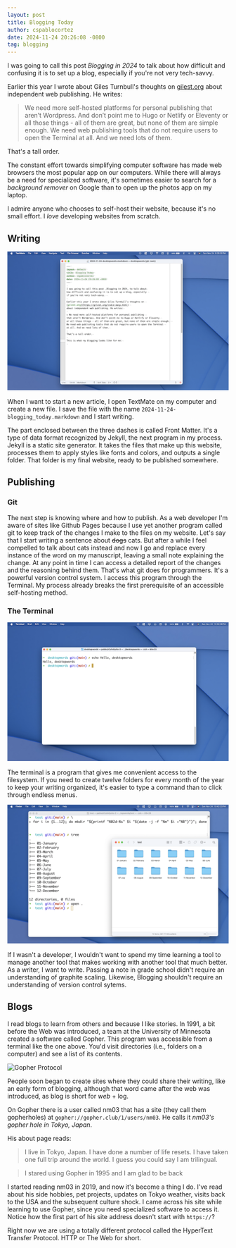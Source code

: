 ```yaml
---
layout: post
title: Blogging Today
author: cspablocortez
date: 2024-11-24 20:26:08 -0800
tag: blogging
---
```


I was going to call this post _Blogging in 2024_ to talk about
how difficult and confusing it is to set up a blog, especially 
if you're not very tech-savvy. 

Earlier this year I wrote about Giles Turnbull's thoughts on 
[gilest.org](https://gilest.org/indie-easy.html) 
about independent web publishing. He writes:

> We need more self-hosted platforms for personal publishing 
that aren’t Wordpress. And don’t point me to Hugo or Netlify or Eleventy 
or all those things - all of them are great, but none of them are simple enough. 
We need web publishing tools that do not require users to open the Terminal 
at all. And we need lots of them.

That's a tall order.

The constant effort towards simplifying computer software has made web browsers 
the most popular app on our computers. While there will always
be a need for specialized software, it's sometimes easier to search for a 
_background remover_ on Google than to open up the photos app on my laptop. 

I admire anyone who chooses to self-host their website, because it's no small
effort. I _love_ developing websites from scratch. 

## Writing

![Desktop Screenshot](/assets/images/DesktopScreenshot.png "Desktop Screenshot")

When I want to start a new article, I open TextMate on my computer and create
a new file. I save the file with the name `2024-11-24-blogging_today.markdown`
and I start writing.

The part enclosed between the three dashes is called Front Matter. It's 
a type of data format recognized by Jekyll, the next program in my process. 
Jekyll is a static site generator. It takes the files that
make up this website, processes them to apply styles like fonts and colors, 
and outputs a single folder. That folder is my final website, ready to be 
published somewhere.

## Publishing


### Git

The next step is knowing where and how to publish. As a web developer I'm aware of 
sites like Github Pages because I use yet another program called git to keep track
of the changes I make to the files on my website. Let's say that I start
writing a sentence about ~~dogs~~ cats. But after a while I feel compelled to 
talk about cats instead and now I go and replace every instance of the word on
my manuscript, leaving a small note explaining the change. At any point in time I can
access a detailed report of the changes and the reasoning behind them. That's what
git does for programmers. It's a powerful version control system. I access this
program through the Terminal. My process already breaks the first prerequisite 
of an accessible self-hosting method. 

### The Terminal

![Terminal](/assets/images/Terminal1.png "Terminal Screenshot")

The terminal is a program that gives me convenient access to the filesystem. 
If you need to create twelve folders for every month of the year to keep your
writing organized, it's easier to type a command than to click through endless
menus.

![Terminal Folders Created](/assets/images/Terminal2.png "Terminal Screenshot")

If I wasn't a developer, I wouldn't want to spend my time learning a tool 
to manage another tool that makes working with another tool that much
better. As a writer, I want to write. Passing a note in grade school didn't 
require an understanding of graphite scaling. Likewise, Blogging shouldn't 
require an understanding of version control sytems.

## Blogs

I read blogs to learn from others and because I like stories. In 1991, a bit
before the Web was introduced, a team at the University of Minnesota created
a software called Gopher. This program was accessible from a terminal like the 
one above. You'd visit directories (i.e., folders on a computer) and see a 
list of its contents.

![Gopher Protocol](https://static1.howtogeekimages.com/wordpress/wp-content/uploads/2020/07/gopher_screenshot_2.png)

People soon began to create sites where they could share their writing, like
an early form of blogging, although that word came after the web was introduced, as blog
is short for _web_ + log.

On Gopher there is a user called nm03 that has a site (they call them gopherholes)
at `gopher://gopher.club/1/users/nm03`. He calls it _nm03's gopher hole in Tokyo, Japan_.

His about page reads:

> I live in Tokyo, Japan.
> I have done a number of life resets.
> I have taken one full trip around the world.
> I guess you could say I am trilingual. 

> I stared using Gopher in 1995 and I am glad to be back

I started reading nm03 in 2019, and now it's become a thing I do. I've read about
his side hobbies, pet projects, updates on Tokyo weather, visits back to the USA
and the subsequent culture shock. I came across his site while learning to
use Gopher, since you need specialized software to access it. Notice how the first part of 
his site address doesn't start with `https://`? 

Right now we are using a totally different protocol called the 
HyperText Transfer Protocol. HTTP or The Web for short. 

